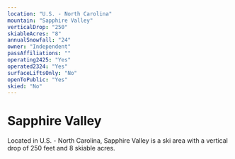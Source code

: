 ```yaml
---
location: "U.S. - North Carolina"
mountain: "Sapphire Valley"
verticalDrop: "250"
skiableAcres: "8"
annualSnowfall: "24"
owner: "Independent"
passAffiliations: ""
operating2425: "Yes"
operated2324: "Yes"
surfaceLiftsOnly: "No"
openToPublic: "Yes"
skied: "No"
---
```


# Sapphire Valley

Located in U.S. - North Carolina, Sapphire Valley is a ski area with a vertical drop of 250 feet and 8 skiable acres.